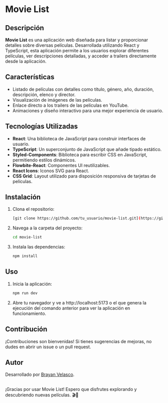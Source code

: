 # Movie List

## Descripción

**Movie List** es una aplicación web diseñada para listar y proporcionar detalles sobre diversas películas. Desarrollada utilizando React y TypeScript, esta aplicación permite a los usuarios explorar diferentes películas, ver descripciones detalladas, y acceder a trailers directamente desde la aplicación.

## Características

- Listado de películas con detalles como título, género, año, duración, descripción, elenco y director.
- Visualización de imágenes de las películas.
- Enlace directo a los trailers de las películas en YouTube.
- Animaciones y diseño interactivo para una mejor experiencia de usuario.

## Tecnologías Utilizadas

- **React**: Una biblioteca de JavaScript para construir interfaces de usuario.
- **TypeScript**: Un superconjunto de JavaScript que añade tipado estático.
- **Styled-Components**: Biblioteca para escribir CSS en JavaScript, permitiendo estilos dinámicos.
- **Flowbite-React**: Componentes UI reutilizables.
- **React Icons**: Iconos SVG para React.
- **CSS Grid**: Layout utilizado para disposición responsiva de tarjetas de películas.

## Instalación

1. Clona el repositorio:

   ```bash
   [git clone https://github.com/tu_usuario/movie-list.git](https://github.com/brayan-V/movie-app)
   ```
2. Navega a la carpeta del proyecto:

   ```bash
   cd movie-list
   ```
3. Instala las dependencias:

   ```bash
   npm install
   ```
## Uso
1. Inicia la aplicación:

   ```bash
   npm run dev
   ```
2. Abre tu navegador y ve a http://localhost:5173 o el que genera la ejecución del comando anterior para ver la aplicación en funcionamiento.
## Contribución
  ¡Contribuciones son bienvenidas! Si tienes sugerencias de mejoras, no dudes en abrir un issue o un pull request.
## Autor
  Desarrollado por [Brayan Velasco](https://github.com/brayan-V).
##
  ¡Gracias por usar Movie List! Espero que disfrutes explorando y descubriendo nuevas películas. 🎬🍿


